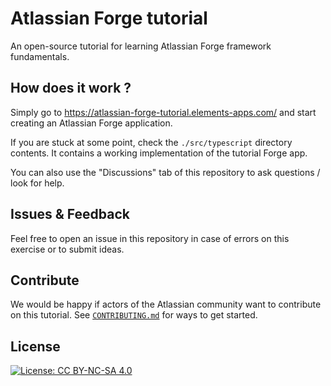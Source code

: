 # Atlassian Forge tutorial

An open-source tutorial for learning Atlassian Forge framework fundamentals.

## How does it work ?

Simply go to https://atlassian-forge-tutorial.elements-apps.com/ and start creating an Atlassian Forge application.

If you are stuck at some point, check the `./src/typescript` directory contents.
It contains a working implementation of the tutorial Forge app.

You can also use the "Discussions" tab of this repository to ask questions / look for help.

## Issues & Feedback

Feel free to open an issue in this repository in case of errors on this exercise or to submit ideas.

## Contribute

We would be happy if actors of the Atlassian community want to contribute on this tutorial.
See [`CONTRIBUTING.md`](./CONTRIBUTING.md) for ways to get started.

## License

[![License: CC BY-NC-SA 4.0](https://img.shields.io/badge/License-CC_BY--NC--SA_4.0-lightgrey.svg)](https://creativecommons.org/licenses/by-nc-sa/4.0/)






